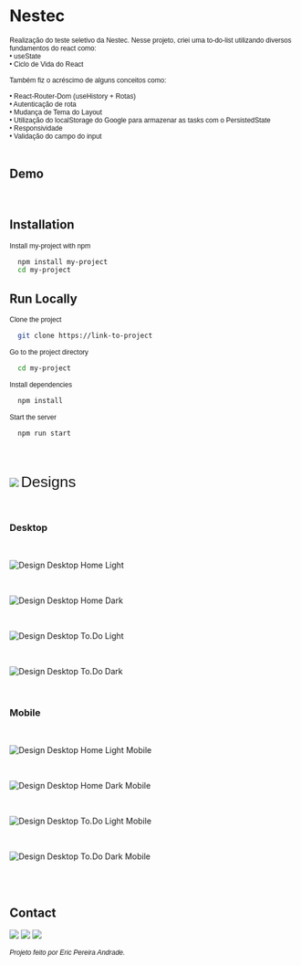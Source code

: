 <link rel="preconnect" href="https://fonts.googleapis.com">
<link rel="preconnect" href="https://fonts.gstatic.com" crossorigin>
<link href="https://fonts.googleapis.com/css2?family=Poppins:wght@700&display=swap" rel="stylesheet">

# Nestec

<span style="font-family: 'Poppins', sans-serif;font-size:9pt">
Realização do teste seletivo da Nestec. Nesse projeto, criei uma to-do-list utilizando diversos fundamentos do react como: <br/> 
• useState 
<br/> 
• Ciclo de Vida do React
<br/><br/> 
Também fiz o acréscimo de alguns conceitos como: 
<br/><br/>
• React-Router-Dom (useHistory + Rotas)
<br/>
• Autenticação de rota 
<br/>
• Mudança de Tema do Layout 
<br/>
• Utilização do localStorage do Google para armazenar as tasks com o PersistedState
<br/>
• Responsividade
<br />
• Validação do campo do input

</span>

<br/>
<br/>

## Demo

<span style="font-family: 'Poppins', sans-serif;font-size:9pt">

</span>

<br/>

## Installation

<span style="font-family: 'Poppins', sans-serif;font-size:9pt">
Install my-project with npm
</span>

```bash
  npm install my-project
  cd my-project
```

## Run Locally

<span style="font-family: 'Poppins', sans-serif;font-size:9pt">
Clone the project
</span>

```bash
  git clone https://link-to-project
```

<span style="font-family: 'Poppins', sans-serif;font-size:9pt">
Go to the project directory
</span>

```bash
  cd my-project
```

<span style="font-family: 'Poppins', sans-serif;font-size:9pt">
Install dependencies
</span>

```bash
  npm install
```

<span style="font-family: 'Poppins', sans-serif;font-size:9pt">
Start the server
</span>

```bash
  npm run start
```

<br />
<br />

<img src="https://camo.githubusercontent.com/3fa18cce0455bff030d54f283e560749b45f7bf4f2751857db81ff1bc3cb2bce/68747470733a2f2f696d672e69636f6e73382e636f6d2f6475736b2f36342f3030303030302f6b726974612e706e67"/> <span style="font-family: 'Poppins', sans-serif;font-size:20pt"> Designs<span>

<br/>

### **Desktop**

<br />

![Design Desktop Home Light](public/Designs/Desktop/HomePageLight.jpeg)

<br/>

![Design Desktop Home Dark](public/Designs/Desktop/HomePageDark.jpeg)

<br />

![Design Desktop To.Do Light](public/Designs/Desktop/ToDoPageLight.jpeg)

<br/>

![Design Desktop To.Do Dark](public/Designs/Desktop/ToDoPageDark.jpeg)

<br />

### **Mobile**

<br />

![Design Desktop Home Light Mobile](public/Designs/Mobile/HomePageLightMobile.jpeg)

<br />

![Design Desktop Home Dark Mobile](public/Designs/Mobile/HomePageDarkMobile.jpeg)

<br />

![Design Desktop To.Do Light Mobile](public/Designs/Mobile/ToDoPageLightMobile.jpeg)

<br />

![Design Desktop To.Do Dark Mobile](public/Designs/Mobile/ToDoPageDarkMobile.jpeg)

<br/>
<br/>

## Contact

<div> 
  
  <a href = "mailto:ericpandrade085@gmail.com"><img src="https://img.shields.io/badge/-Gmail-%23333?style=for-the-badge&logo=gmail&logoColor=red" target="_blank"></a>
  <a href="https://www.linkedin.com/in/eric-pereira-andrade-872a01210/" target="_blank"><img src="https://img.shields.io/badge/-LinkedIn-%230077B5?style=for-the-badge&logo=linkedin&logoColor=white" target="_blank"></a> 
  <a href="https://api.whatsapp.com/send?phone=+5585989828188&text=Olá! Gostaria de entrar em contato." target="_blank"><img src="https://img.shields.io/badge/WhatsApp-25D366?style=for-the-badge&logo=whatsapp&logoColor=white" target="_blank"></a>

</div>

<span style="font-family: 'Poppins', sans-serif;font-size:9pt; font-style:italic">
Projeto feito por Eric Pereira Andrade.
</span>
